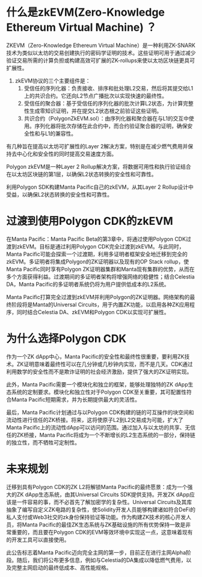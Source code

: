 # 什么是zkEVM(Zero-Knowledge Ethereum Virtual Machine) ？

ZKEVM（Zero-Knowledge Ethereum Virtual Machine）是一种利用ZK-SNARK技术为类似以太坊的交易创建执行的密码学证明的技术。这些证明可用于通过减少验证交易所需的计算负担或构建高效可扩展的ZK-rollups来使以太坊区块链更具可扩展性。

1. zkEVM协议的三个主要组件是：
   1. 受信任的序列化器：负责接收、排序和批处理L2交易，然后将其提交给L1上的共识合约。它还向L2节点广播批次以实现快速的最终性。
   2. 受信任的聚合器：基于受信任的序列化器的批次计算L2状态，为计算完整性生成零知识证明，并在提交L2状态根之前验证这些证明。
   3. 共识合约（PolygonZkEVM.sol）：由序列化器和聚合器在与L1的交互中使用。序列化器将批次存储在此合约中，而合约验证聚合器的证明，确保安全性和与L1的兼容性。

有几种旨在提高以太坊可扩展性的Layer 2解决方案，特别是在减少燃气费用并保持去中心化和安全性的同时提高交易速度方面。

Polygon zkEVM是一种Layer 2 Rollup解决方案，将数据可用性和执行验证结合在以太坊区块链的第1层，以确保L2状态转换的安全性和可靠性。

利用Polygon SDK构建Manta Pacific自己的zkEVM，从其Layer 2 Rollup设计中受益，以确保L2状态转换的安全性和可靠性。

# 过渡到使用Polygon CDK的zkEVM

在Manta Pacific：Manta Pacific Beta的第3章中，将通过使用Polygon CDK过渡到zkEVM。目标是通过利用Polygon CDK完全过渡到zkEVM。与此同时，Manta Pacific可能会探索一个过渡期，利用多证明者框架安全地迁移到完全的zkEVM。多证明者将集成Polygon的ZK证明器以及现有的OP Stack rollup，使Manta Pacific同时享有Polygon ZK证明器集群和Manta现有集群的优势，从而在多个方面获得利益。过渡期间的多证明者架构将增强网络的稳健性；结合Celestia DA，Manta Pacific的多证明者系统仍将为用户提供低成本的L2系统。

Manta Pacific打算完全过渡到zkEVM并利用Polygon的ZK证明器。网络架构的最终阶段将是Manta的Universal Circuits，用于内置ZK功能，以启用各种ZK应用程序，同时结合Celestia DA、zkEVM和Polygon CDK以实现可扩展性。

# 为什么选择Polygon CDK

作为一个ZK dApp中心，Manta Pacific的安全性和最终性很重要，要利用ZK技术。ZK证明意味着最终性可以在几分钟或几秒钟内实现，而不是几天。CDK通过利用数学的安全性而不是欺诈证明的社会经济激励，提供了强大的ZK证明实现。

此外，Manta Pacific需要一个模块化和独立的框架，能够处理独特的ZK dApp生态系统的定制要求。模块化和独立性对于Polygon CDK至关重要，其可配置性符合Manta Pacific短期需求，并为长期提供最大的灵活性。

最后，Manta Pacific计划通过与以Polygon CDK构建的链的可互操作的块空间和流动性进行信任的ZK桥接。将来，这将使原子L2到L2交易成为可能，扩大了Manta Pacific上的流动性dApp可以访问的范围。通过加入与以太坊的共享、无信任的ZK桥接，Manta Pacific将成为一个不断增长的L2生态系统的一部分，保持链的独立性，而不牺牲可定制性。

# 未来规划

迁移到具有Polygon CDK的ZK L2将解锁Manta Pacific的最终愿景：成为一个强大的ZK dApp生态系统，由其Universal Circuits SDK提供支持。开发ZK dApp应该是一件容易的事，而不必首先了解加密学的复杂性。Universal Circuits及其库抽象了编写自定义ZK电路的复杂性，使Solidity开发人员能够构建诸如符合DeFi的私人支付或Web3社交的zk身份保持验证等功能。作为构建ZK技术的核心开发人员，将Manta Pacific的最佳ZK生态系统与ZK基础设施的所有优势保持一致是非常重要的，而且要在Polygon CDK的EVM等效环境中实现这一点，这意味着现有的开发工具可以直接使用。

此公告标志着Manta Pacific迈向完全主网的第一步，目前正在进行主网Alpha阶段。随后，我们将公布更多信息，例如与Celestia的DA集成以降低燃气费用，以及完整主网启动的最终低成本、高性能规格。
